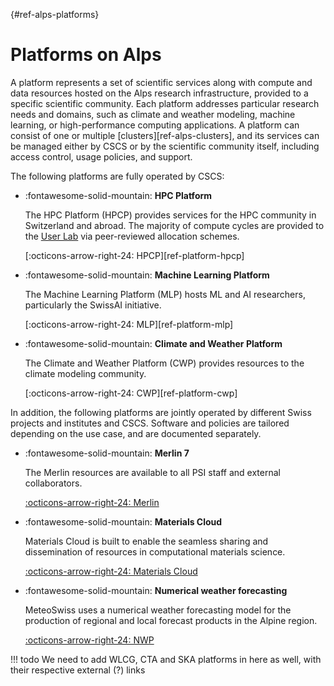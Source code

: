 [](){#ref-alps-platforms}
# Platforms on Alps

A platform represents a set of scientific services along with compute and data resources hosted on the Alps research infrastructure, provided to a specific scientific community.
Each platform addresses particular research needs and domains, such as climate and weather modeling, machine learning, or high-performance computing applications.
A platform can consist of one or multiple [clusters][ref-alps-clusters], and its services can be managed either by CSCS or by the scientific community itself, including access control, usage policies, and support.

The following platforms are fully operated by CSCS:

<div class="grid cards" markdown>

-   :fontawesome-solid-mountain: __HPC Platform__

    The HPC Platform (HPCP) provides services for the HPC community in Switzerland and abroad. The majority of compute cycles are provided to the [User Lab](https://www.cscs.ch/user-lab/overview) via peer-reviewed allocation schemes.

    [:octicons-arrow-right-24: HPCP][ref-platform-hpcp]

-   :fontawesome-solid-mountain: __Machine Learning Platform__

    The Machine Learning Platform (MLP) hosts ML and AI researchers, particularly the SwissAI initiative.

    [:octicons-arrow-right-24: MLP][ref-platform-mlp]

-   :fontawesome-solid-mountain: __Climate and Weather Platform__

    The Climate and Weather Platform (CWP) provides resources to the climate modeling community.

    [:octicons-arrow-right-24: CWP][ref-platform-cwp]

</div>

In addition, the following platforms are jointly operated by different Swiss projects and institutes and CSCS. Software and policies are tailored depending on the use case, and are documented separately.


<div class="grid cards" markdown>

-   :fontawesome-solid-mountain: __Merlin 7__

    The Merlin resources are available to all PSI staff and external collaborators.

    [:octicons-arrow-right-24: Merlin](https://www.psi.ch/en/awi/the-merlin-hpc-cluster)
    
-   :fontawesome-solid-mountain: __Materials Cloud__

    Materials Cloud is built to enable the seamless sharing and dissemination of resources in computational materials science.

    [:octicons-arrow-right-24: Materials Cloud](https://www.materialscloud.org/)

-   :fontawesome-solid-mountain: __Numerical weather forecasting__

    MeteoSwiss uses a numerical weather forecasting model for the production of regional and local forecast products in the Alpine region.
    
    [:octicons-arrow-right-24: NWP](https://www.meteoswiss.admin.ch/weather/warning-and-forecasting-systems/icon-forecasting-systems.html)

</div>

!!! todo
    We need to add WLCG, CTA and SKA platforms in here as well, with their respective external (?) links

